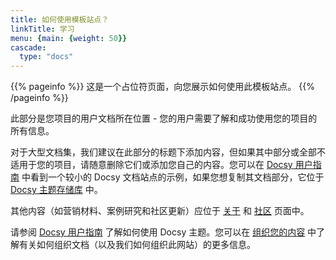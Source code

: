 ```yaml
---
title: 如何使用模板站点？
linkTitle: 学习
menu: {main: {weight: 50}}
cascade:
  type: "docs"
---
```


{{% pageinfo %}}
这是一个占位符页面，向您展示如何使用此模板站点。
{{% /pageinfo %}}

此部分是您项目的用户文档所在位置 - 您的用户需要了解和成功使用您的项目的所有信息。

对于大型文档集，我们建议在此部分的标题下添加内容，但如果其中部分或全部不适用于您的项目，请随意删除它们或添加您自己的内容。您可以在 [Docsy 用户指南](https://docsy.dev/docs/) 中看到一个较小的 Docsy 文档站点的示例，如果您想复制其文档部分，它位于 [Docsy 主题存储库](https://github.com/google/docsy/tree/master/userguide) 中。

其他内容（如营销材料、案例研究和社区更新）应位于 [关于](/about/) 和 [社区](/community/) 页面中。

请参阅 [Docsy 用户指南](https://docsy.dev/docs/) 了解如何使用 Docsy 主题。您可以在 [组织您的内容](https://docsy.dev/docs/best-practices/organizing-content/) 中了解有关如何组织文档（以及我们如何组织此网站）的更多信息。